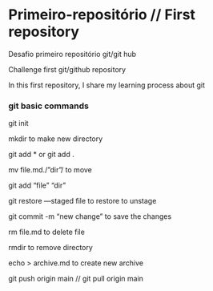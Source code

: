 # Primeiro-repositório // First repository
Desafio primeiro repositório git/git hub

Challenge first git/github repository

In this first repository, I share my learning process about git

### git basic commands

git init

mkdir to make new directory

git add * or git add .

mv file.md./”dir”/ to move

git add “file” “dir”

git restore —staged file to restore to unstage

git commit -m “new change” to save the changes

rm file.md to delete file

rmdir to remove directory 

echo > archive.md to create new archive

git push origin main // git pull origin main
